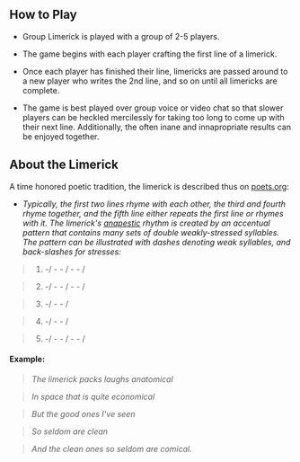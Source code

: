 ## How to Play

- Group Limerick is played with a group of 2-5 players. 

- The game begins with each player crafting the first line of a limerick. 

- Once each player has finished their line, limericks are passed around to a new player who writes the 2nd line, and so on until all limericks are complete. 

- The game is best played over group voice or video chat so that slower players can be heckled mercilessly for taking too long to come up with their next line. Additionally, the often inane and innapropriate results can be enjoyed together.

## About the Limerick

A time honored poetic tradition, the limerick is described thus on [poets.org](http://poets.org/glossary/limerick):

- *Typically, the first two lines rhyme with each other, the third and fourth rhyme together, and the fifth line either repeats the first line or rhymes with it. The limerick's [anapestic](https://en.wikipedia.org/wiki/Anapaest) rhythm is created by an accentual pattern that contains many sets of double weakly-stressed syllables. The pattern can be illustrated with dashes denoting weak syllables, and back-slashes for stresses:*

>1. -/ - - / - - /

>2. -/ - - / - - /

>3. -/ - - /

>4. -/ - - /

>5. -/ - - / - - /

#### Example:

>*The limerick packs laughs anatomical*

>*In space that is quite economical*

>*But the good ones I've seen*

>*So seldom are clean*

>*And the clean ones so seldom are comical.*